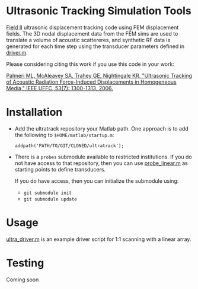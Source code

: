 Ultrasonic Tracking Simulation Tools
====================================
[Field II](http://field-ii.dk) ultrasonic displacement tracking code using FEM
displacement fields.  The 3D nodal displacement data from the FEM sims are used
to translate a volume of acoustic scattereres, and synthetic RF data is
generated for each time step using the transducer parameters defined in
[driver.m](driver.m).

Please considering citing this work if you use this code in your work: 

[Palmeri ML, McAleavey SA, Trahey GE, Nightingale KR. "Ultrasonic Tracking of
Acoustic Radiation Force-Induced Displacements in Homogeneous Media," IEEE
UFFC, 53(7): 1300-1313, 2006.](http://www.ncbi.nlm.nih.gov/pubmed/16889337)

Installation
============
 * Add the ultratrack repository your Matlab path.  One approach is to add the
   following to ```$HOME/matlab/startup.m```:

   ```
   addpath('PATH/TO/GIT/CLONED/ultratrack');
   ```

 * There is a ```probes``` submodule available to restricted institutions.  If
   you do not have access to that repository, then you can use
   [probe_linear.m](probe_linear.m) as starting points to define transducers.  
   
   If you do have access, then you can initialize the submodule using:
   
   + ```git submodule init``` 
   + ```git submodule update```

Usage
=====
[ultra_driver.m](ultra_driver.m) is an example driver script for 1:1 scanning
with a linear array.

Testing
=======

Coming soon
